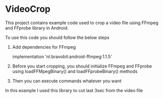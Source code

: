 # VideoCrop
This project contains example code used to crop a video file using FFmpeg and FFprobe library in Android.

To use this code you should follow the below steps

1. Add dependencies for FFmpeg

    implementation 'nl.bravobit:android-ffmpeg:1.1.5'

2. Before you start cropping, you should initialize FFmpeg and FFprobe using loadFFMpegBinary() and loadFFprobeBinary() methods

3. Then you can execute commands whatever you want

In this example I used this library to cut last 3sec from the video file

